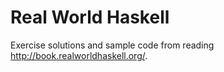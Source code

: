 Real World Haskell
==================

Exercise solutions and sample code from reading http://book.realworldhaskell.org/.
